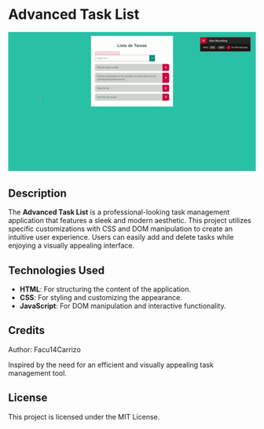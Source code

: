 # Advanced Task List

![Advanced Task List Demo](Assets/AdvancedToDoList.gif)

## Description

The **Advanced Task List** is a professional-looking task management application that features a sleek and modern aesthetic. This project utilizes specific customizations with CSS and DOM manipulation to create an intuitive user experience. Users can easily add and delete tasks while enjoying a visually appealing interface.

## Technologies Used

- **HTML**: For structuring the content of the application.
- **CSS**: For styling and customizing the appearance.
- **JavaScript**: For DOM manipulation and interactive functionality.

## Credits
Author: Facu14Carrizo

Inspired by the need for an efficient and visually appealing task management tool.

## License
This project is licensed under the MIT License.
